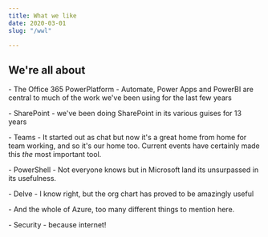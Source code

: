 ```yaml
---
title: What we like
date: 2020-03-01
slug: "/wwl"

---
```

## We're all about

\- The Office 365 PowerPlatform - Automate, Power Apps and PowerBI are central to much of the work we've been using for the last few years

\- SharePoint - we've been doing SharePoint in its various guises for 13 years

\- Teams - It started out as chat but now it's a great home from home for team working, and so it's our home too. Current events have certainly made this _the_ most important tool.

\- PowerShell - Not everyone knows but in Microsoft land its unsurpassed in its usefulness.

\- Delve - I know right, but the org chart has proved to be amazingly useful 

\- And the whole of Azure, too many different things to mention here.

\- Security - because internet!
